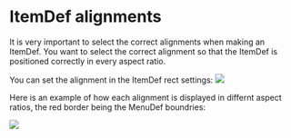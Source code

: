 # ItemDef alignments

It is very important to select the correct alignments when making an ItemDef. You want to select the correct alignment so that the ItemDef is positioned correctly in every aspect ratio.

You can set the alignment in the ItemDef rect settings:
![](https://i.imgur.com/3COI6kX.png)

Here is an example of how each alignment is displayed in differnt aspect ratios, the red border being the MenuDef boundries:

![](https://i.gyazo.com/b20dc40fbed83f56d48411aebb38bd55.gif)



